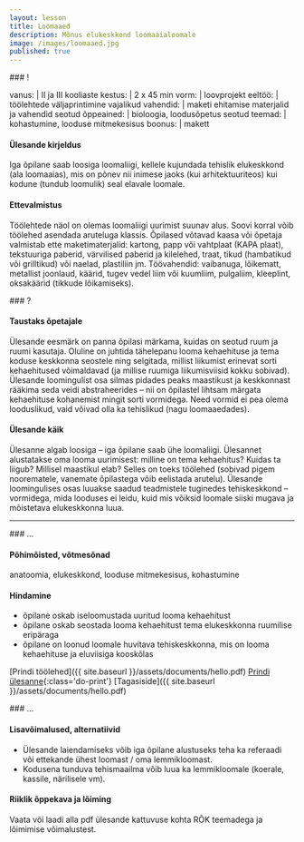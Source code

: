 ```yaml
---
layout: lesson
title: Loomaaed
description: Mõnus elukeskkond loomaaialoomale
image: /images/loomaaed.jpg
published: true
---
```




<section class="section-bang">
### !

vanus: 				| II ja III kooliaste
kestus: 			| 2 x 45 min
vorm: 				| loovprojekt
eeltöö:				| töölehtede väljaprintimine
vajalikud vahendid:	| maketi ehitamise materjalid ja vahendid
seotud õppeained:	| bioloogia, loodusõpetus
seotud teemad:		| kohastumine, looduse mitmekesisus
boonus:				| makett

#### Ülesande kirjeldus
Iga õpilane saab loosiga loomaliigi, kellele kujundada tehislik elukeskkond (ala loomaaias), mis on põnev nii inimese jaoks (kui arhitektuuriteos) kui kodune (tundub loomulik) seal elavale loomale.

#### Ettevalmistus
Töölehtede näol on olemas loomaliigi uurimist suunav alus. Soovi korral võib töölehed asendada aruteluga klassis. Õpilased võtavad kaasa või õpetaja valmistab ette maketimaterjalid: kartong, papp või vahtplaat (KAPA plaat), tekstuuriga paberid, värvilised paberid ja kilelehed, traat, tikud (hambatikud või grilltikud) või naelad, plastiliin jm. Töövahendid: vaibanuga, lõikematt, metallist joonlaud, käärid, tugev vedel liim või kuumliim, pulgaliim, kleeplint, oksakäärid (tikkude lõikamiseks).

</section>

<section class="section-question">
### ?

#### Taustaks õpetajale
Ülesande eesmärk on panna õpilasi märkama, kuidas on seotud ruum ja ruumi kasutaja. Oluline on juhtida tähelepanu looma kehaehituse ja tema koduse keskkonna seostele ning selgitada, millist liikumist erinevat sorti kehaehitused võimaldavad (ja millise ruumiga liikumisviisid kokku sobivad). Ülesande loomingulist osa silmas pidades peaks maastikust ja keskkonnast rääkima seda veidi abstraheerides – nii on õpilastel lihtsam märgata kehaehituse kohanemist mingit sorti vormidega. Need vormid ei pea olema looduslikud, vaid võivad olla ka tehislikud (nagu loomaaedades).

#### Ülesande käik
Ülesanne algab loosiga – iga õpilane saab ühe loomaliigi. Ülesannet alustatakse oma looma uurimisest: milline on tema kehaehitus? Kuidas ta liigub? Millisel maastikul elab? Selles on toeks töölehed (sobivad pigem noorematele, vanemate õpilastega võib eelistada arutelu). Ülesande loomingulises osas luuakse saadud teadmistele tuginedes tehiskeskkond – vormidega, mida looduses ei leidu, kuid mis võiksid loomale siiski mugava ja mõistetava elukeskkonna luua.

</section>

------

<section class="section-dots">
### ...

#### Põhimõisted, võtmesõnad
anatoomia, elukeskkond, looduse mitmekesisus, kohastumine

#### Hindamine

+ õpilane oskab iseloomustada uuritud looma kehaehitust
+ õpilane oskab seostada looma kehaehitust tema elukeskkonna ruumilise eripäraga
+ õpilane on loonud loomale huvitava tehiskeskkonna, mis on looma kehaehituse ja eluviisiga kooskõlas


[Prindi töölehed]({{ site.baseurl }}/assets/documents/hello.pdf)
[Prindi ülesanne](){:class='do-print'}
[Tagasiside]({{ site.baseurl }}/assets/documents/hello.pdf)
</section>


<section class="section-background">
### ...

#### Lisavõimalused, alternatiivid

+ Ülesande laiendamiseks võib iga õpilane alustuseks teha ka referaadi või ettekande ühest loomast / oma lemmikloomast.
+ Kodusena tunduva tehismaailma võib luua ka lemmikloomale (koerale, kassile, närilisele vm).

#### Riiklik õppekava ja lõiming
Vaata või laadi alla pdf ülesande kattuvuse kohta RÕK teemadega ja lõimimise võimalustest.
</section>
